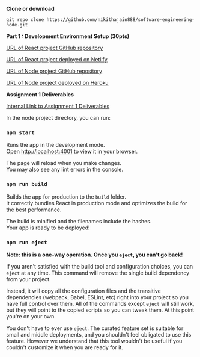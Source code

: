 **Clone or download**
```
git repo clone https://github.com/nikithajain888/software-engineering-node.git
```
**Part 1 : Development Environment Setup (30pts)**

[URL of React project GitHub repository](https://github.com/nikithajain888/software-engineering-react/)

[URL of React project deployed on Netlify](https://fantastic-pony-adaa28.netlify.app/)

[URL of Node project GitHub repository](https://github.com/nikithajain888/software-engineering-node/)
  
  [URL of Node project deployed on Heroku](https://nikithajain888-software-engine.herokuapp.com/)


**Assignment 1 Deliverables**

[Internal Link to Assignment 1 Deliverables](https://github.com/nikithajain888/software-engineering-node/blob/main/FSE%20-%20A1.pdf/)

In the node project directory, you can run:

### `npm start`

Runs the app in the development mode.\
Open [http://localhost:4001](http://localhost:4001) to view it in your browser.

The page will reload when you make changes.\
You may also see any lint errors in the console.

### `npm run build`

Builds the app for production to the `build` folder.\
It correctly bundles React in production mode and optimizes the build for the best performance.

The build is minified and the filenames include the hashes.\
Your app is ready to be deployed!

### `npm run eject`

**Note: this is a one-way operation. Once you `eject`, you can't go back!**

If you aren't satisfied with the build tool and configuration choices, you can `eject` at any time. This command will remove the single build dependency from your project.

Instead, it will copy all the configuration files and the transitive dependencies (webpack, Babel, ESLint, etc) right into your project so you have full control over them. All of the commands except `eject` will still work, but they will point to the copied scripts so you can tweak them. At this point you're on your own.

You don't have to ever use `eject`. The curated feature set is suitable for small and middle deployments, and you shouldn't feel obligated to use this feature. However we understand that this tool wouldn't be useful if you couldn't customize it when you are ready for it.
